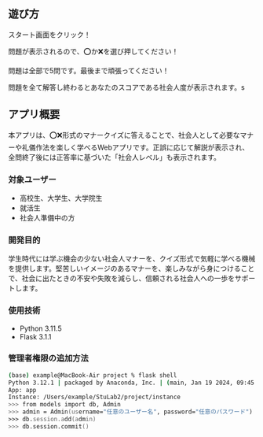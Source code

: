 ## 遊び方

スタート画面をクリック！

問題が表示されるので、⭕️か❌を選び押してください！

問題は全部で5問です。最後まで頑張ってください！

問題を全て解答し終わるとあなたのスコアである社会人度が表示されます。s

## アプリ概要

本アプリは、⭕️❌形式のマナークイズに答えることで、社会人として必要なマナーや礼儀作法を楽しく学べるWebアプリです。正誤に応じて解説が表示され、全問終了後には正答率に基づいた「社会人レベル」も表示されます。

### 対象ユーザー

- 高校生、大学生、大学院生
- 就活生
- 社会人準備中の方

### 開発目的

学生時代には学ぶ機会の少ない社会人マナーを、クイズ形式で気軽に学べる機械を提供します。堅苦しいイメージのあるマナーを、楽しみながら身につけることで、社会に出たときの不安や失敗を減らし、信頼される社会人への一歩をサポートします。

### 使用技術

- Python 3.11.5
- Flask 3.1.1

### 管理者権限の追加方法
``` zsh
(base) example@MacBook-Air project % flask shell
Python 3.12.1 | packaged by Anaconda, Inc. | (main, Jan 19 2024, 09:45:58) [Clang 14.0.6 ] on darwin
App: app
Instance: /Users/example/StuLab2/project/instance
>>> from models import db, Admin
>>> admin = Admin(username="任意のユーザー名", password="任意のパスワード")
>>> db.session.add(admin)
>>> db.session.commit()
```
